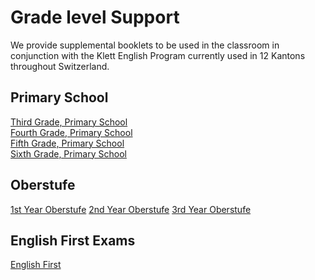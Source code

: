 # Grade level Support
We provide supplemental booklets to be used in the classroom in conjunction with the Klett English Program currently used in 12 Kantons throughout Switzerland.


## Primary School
[Third Grade, Primary School](/support/primary-3rd)  
[Fourth Grade, Primary School](/support/primary-4th)  
[Fifth Grade, Primary School](/support/primary-5th)  
[Sixth Grade, Primary School](/support/primary-6th)

## Oberstufe

[1st Year Oberstufe](/support/oberstufe-1)
[2nd Year Oberstufe](/support/oberstufe-2)
[3rd Year Oberstufe](/support/oberstufe-3)


## English First Exams 
[English First](/support/english-first-exam)


<!--stackedit_data:
eyJoaXN0b3J5IjpbMTcwMDk3Nzk2NV19
-->
